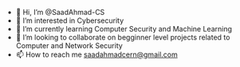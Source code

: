 - 👋 Hi, I’m @SaadAhmad-CS
- 👀 I’m interested in Cybersecurity 
- 🌱 I’m currently learning Computer Security and Machine Learning 
- 💞️ I’m looking to collaborate on begginner level projects related to Computer and Network Security
- 📫 How to reach me saadahmadcern@gmail.com

<!---
SaadAhmad-CS/SaadAhmad-CS is a ✨ special ✨ repository because its `README.md` (this file) appears on your GitHub profile.
You can click the Preview link to take a look at your changes.
--->

